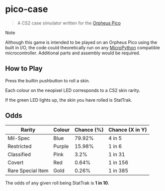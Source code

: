 # pico-case
> A CS2 case simulator written for the [Orpheus Pico](https://hack.club/pico)

> [!NOTE]
> Although this game is intended to be played on an Orpheus Pico using the built in I/O, the code could theoretically run on any [MicroPython](https://micropython.org/) compatible microcontroller. Additional parts and assembly would be required.

## How to Play
Press the builtin pushbutton to roll a skin.

Each colour on the neopixel LED corresponds to a CS2 skin rarity.

If the green LED lights up, the skin you have rolled is StatTrak.

## Odds
| Rarity            | Colour | Chance (%) | Chance (X in Y) |
| ----------------- | ------ | ---------- | --------------- |
| Mil-Spec          | Blue   | 79.92%     | 4 in 5          |
| Restricted        | Purple | 15.98%     | 1 in 6          |
| Classified        | Pink   | 3.2%       | 1 in 31         |
| Covert            | Red    | 0.64%      | 1 in 156        |
| Rare Special Item | Gold   | 0.26%      | 1 in 385        |

The odds of any given roll being StatTrak is **1 in 10**.
